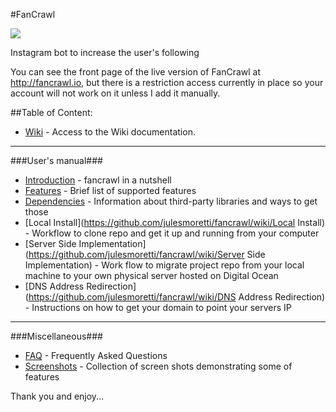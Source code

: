 #FanCrawl

<img src="https://mir-cdn.behance.net/v1/rendition/wip/hd/1304341.53e709e625f46.jpg" style="max-width:100%;">

Instagram bot to increase the user's following

You can see the front page of the live version of FanCrawl at http://fancrawl.io, but there is a restriction access currently in place so your account will not work on it unless I add it manually.

##Table of Content:

 - [Wiki](https://github.com/julesmoretti/fancrawl/wiki) - Access to the Wiki documentation.

---
###User's manual###
 - [Introduction](https://github.com/julesmoretti/fancrawl/wiki/Introduction) - fancrawl in a nutshell
 - [Features](https://github.com/julesmoretti/fancrawl/wiki/Features) - Brief list of supported features
 - [Dependencies](https://github.com/julesmoretti/fancrawl/wiki/Dependencies) - Information about third-party libraries and ways to get those
 - [Local Install](https://github.com/julesmoretti/fancrawl/wiki/Local Install) - Workflow to clone repo and get it up and running from your computer
 - [Server Side Implementation](https://github.com/julesmoretti/fancrawl/wiki/Server Side Implementation) - Work flow to migrate project repo from your local machine to your own physical server hosted on Digital Ocean
 - [DNS Address Redirection](https://github.com/julesmoretti/fancrawl/wiki/DNS Address Redirection) - Instructions on how to get your domain to point your servers IP

---
###Miscellaneous###
 - [FAQ](https://github.com/julesmoretti/fancrawl/wiki/FAQ) - Frequently Asked Questions
 - [Screenshots](https://github.com/julesmoretti/fancrawl/wiki/Screenshots) - Collection of screen shots demonstrating some of features

Thank you and enjoy...
